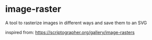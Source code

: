 # image-raster
A tool to rasterize images in different ways and save them to an SVG

inspired from:
https://scriptographer.org/gallery/image-rasters